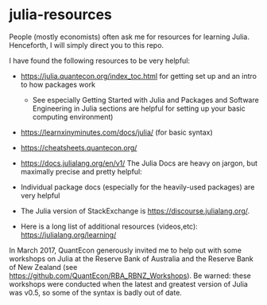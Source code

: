 # julia-resources

People (mostly economists) often ask me for resources for learning Julia. Henceforth, I will simply direct you to this repo. 

I have found the following resources to be very helpful: 


- https://julia.quantecon.org/index_toc.html for getting set up and an intro to how packages work
  - See especially Getting Started with Julia and Packages and Software Engineering in Julia sections are helpful for setting up your basic computing environment)

- https://learnxinyminutes.com/docs/julia/ (for basic syntax)

- https://cheatsheets.quantecon.org/

- https://docs.julialang.org/en/v1/ The Julia Docs are heavy on jargon, but maximally precise and pretty helpful: 

- Individual package docs (especially for the heavily-used packages) are very helpful

- The Julia version of StackExchange is https://discourse.julialang.org/. 

- Here is a long list of additional resources (videos,etc): https://julialang.org/learning/

In March 2017, QuantEcon generously invited me to help out with some workshops on Julia at the Reserve Bank of Australia and the Reserve Bank of New Zealand (see https://github.com/QuantEcon/RBA_RBNZ_Workshops). Be warned: these workshops were conducted when the latest and greatest version of Julia was v0.5, so some of the syntax is badly out of date.  

